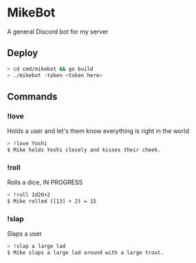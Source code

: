 # MikeBot
A general Discord bot for my server

## Deploy
```bash
> cd cmd/mikebot && go build
> ./mikebot -token <token here>
```

## Commands

### !love
Holds a user and let's them know everything is right in the world

```bash
> !love Yoshi
$ Mike holds Yoshi closely and kisses their cheek.
```

### !roll
Rolls a dice, IN PROGRESS

```bash
> !roll 1d20+2
$ Mike rolled ([13] + 2) = 15
```

### !slap
Slaps a user

```bash
> !slap a large lad
$ Mike slaps a large lad around with a large trout.
```